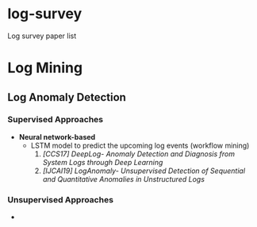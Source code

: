 # log-survey
Log survey paper list



# Log Mining

## Log Anomaly Detection

### Supervised Approaches

* **Neural network-based**
  * LSTM model to predict the upcoming log events (workflow mining)
    1. *[CCS17] DeepLog- Anomaly Detection and Diagnosis from System Logs through Deep Learning*
    2. *[IJCAI19] LogAnomaly- Unsupervised Detection of Sequential and Quantitative Anomalies in Unstructured Logs*
    
    

### Unsupervised Approaches

* 

